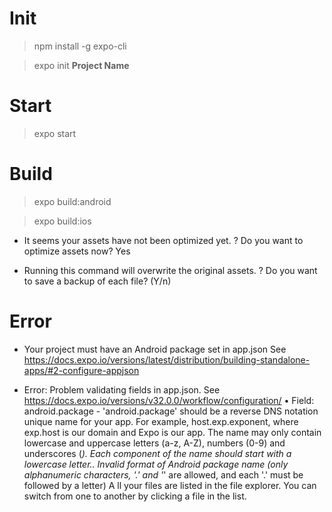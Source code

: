 # Init
> npm install -g expo-cli

> expo init **Project Name**

# Start
> expo start

# Build
> expo build:android

> expo build:ios

- It seems your assets have not been optimized yet.
? Do you want to optimize assets now? Yes

- Running this command will overwrite the original assets.
? Do you want to save a backup of each file? (Y/n)

# Error
- Your project must have an Android package set in app.json
See https://docs.expo.io/versions/latest/distribution/building-standalone-apps/#2-configure-appjson

- Error: Problem validating fields in app.json. See https://docs.expo.io/versions/v32.0.0/workflow/configuration/
 • Field: android.package - 'android.package' should be a reverse DNS notation unique name for your app. For example, host.exp.exponent, where exp.host is our domain and Expo is our app. The name may only contain lowercase and uppercase letters (a-z, A-Z), numbers (0-9) and underscores (_). Each component of the name should start with a lowercase letter..
Invalid format of Android package name (only alphanumeric characters, '.' and '_' are allowed, and each '.' must be followed by a letter)
A
ll your files are listed in the file explorer. You can switch from one to another by clicking a file in the list.
